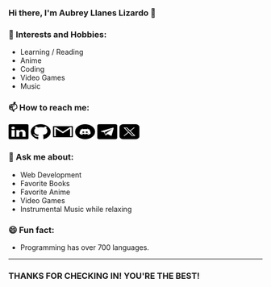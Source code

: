 ### Hi there, I'm Aubrey Llanes Lizardo 👋

### 📖 Interests and Hobbies:

- Learning / Reading
- Anime
- Coding
- Video Games
- Music

### 📫 How to reach me:

<a href="https://www.linkedin.com/in/aubrey-lizardo6/" target="_blank"><img src="img/social/linkedin.svg" alt="Br3y" height="30" width="40"></a>
<a href="https://github.com/Br3y" target="_blank"><img src="img/social/github.svg" alt="Br3y" height="30" width="40"></a>
<a href="https://mailto:lizardoaubrey.software@gmail.com" target="_blank"><img src="img/social/gmail.svg" alt="Br3y" height="30" width="40"></a>
<a href="https://discord.com/users/1032701226271391805" target="_blank"><img src="img/social/discord.svg" alt="Br3y" height="30" width="40"></a>
<a href="https://t.me/brey33" target="_blank"><img src="img/social/telegram.svg" alt="Br3y" height="30" width="40"></a>
<a href="https://twitter.com/Obr3y_" target="_blank"><img src="img/social/twitter-x.svg" alt="Br3y" height="30" width="40"></a>

### 💬 Ask me about:

- Web Development 
- Favorite Books
- Favorite Anime
- Video Games
- Instrumental Music while relaxing

### 😄 Fun fact:

- Programming has over 700 languages.

<hr>

### THANKS FOR CHECKING IN! YOU'RE THE BEST!

